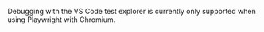 Debugging with the VS Code test explorer is currently only supported when using Playwright with Chromium.